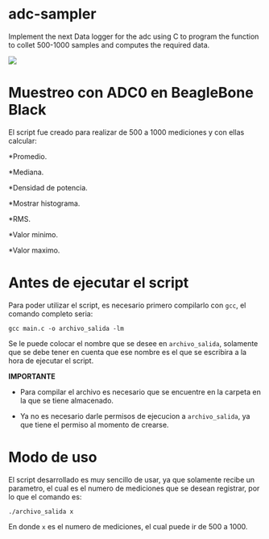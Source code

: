 # adc-sampler
Implement the next Data logger for the adc using C to program the function to collet 500-1000 samples and computes the required data.

![](./adc.001.jpeg)

# Muestreo con ADC0 en BeagleBone Black

El script fue creado para realizar de 500 a 1000 mediciones y con ellas calcular:

*Promedio.

*Mediana.

*Densidad de potencia.

*Mostrar histograma.

*RMS.

*Valor minimo.

*Valor maximo.

# Antes de ejecutar el script
Para poder utilizar el script, es necesario primero compilarlo con `gcc`, el comando completo seria:
```
gcc main.c -o archivo_salida -lm
```
Se le puede colocar el nombre que se desee en `archivo_salida`, solamente que se debe tener en cuenta que ese nombre es el que 
se escribira a la hora de ejecutar el script. 

**IMPORTANTE** 

- Para compilar el archivo es necesario que se encuentre en la carpeta en la que se tiene almacenado.

- Ya no es necesario darle permisos de ejecucion a `archivo_salida`, ya que tiene el permiso al momento de crearse.

# Modo de uso
El script desarrollado es muy sencillo de usar, ya que solamente recibe un parametro, el cual es el numero de mediciones que se desean
registrar, por lo que el comando es:
```
./archivo_salida x
```
En donde `x` es el numero de mediciones, el cual puede ir de 500 a 1000.
